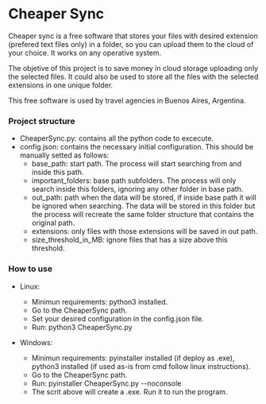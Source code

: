# Cheaper Sync

Cheaper sync is a free software that stores your files with desired extension (prefered text files only) in a folder, so you can upload them to the cloud of your choice. It works on any operative system.

The objetive of this project is to save money in cloud storage uploading only the selected files. It could also be used to store all the files with the selected extensions in one unique folder. 

This free software is used by travel agencies in Buenos Aires, Argentina. 

### Project structure

- CheaperSync.py: contains all the python code to excecute.
- config.json: contains the necessary initial configuration. This should be manually setted as follows:
	- base_path: start path. The process will start searching from and inside this path.
	- important_folders: base path subfolders. The process will only search inside this folders, ignoring any other  folder in base path.
	- out_path: path when the data will be stored, if inside base path it will be ignored when searching. The data will be stored in this folder but the process will recreate the same folder structure that contains the original path.
	- extensions: only files with those extensions will be saved in out path.
	- size\_threshold_in\_MB: ignore files that has a size above this threshold.
	
### How to use
- Linux:
	- Minimun requirements: python3 installed. 
	- Go to the CheaperSync path.
	- Set your desired configuration in the config.json file.  
	- Run: python3 CheaperSync.py
	
- Windows:
	- Minimun requirements: pyinstaller installed (if deploy as .exe), python3 installed (if used as-is from cmd follow linux instructions).
	- Go to the CheaperSync path.
	- Run: pyinstaller CheaperSync.py --noconsole
	- The scrit above will create a .exe. Run it to run the program.
